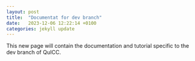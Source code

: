```yaml
---
layout: post
title:  "Documentat for dev branch"
date:   2023-12-06 12:22:14 +0100
categories: jekyll update
---
```

This new page will contain the documentation and tutorial specific to the dev branch of QuICC.
